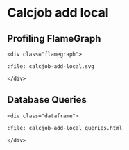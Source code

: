 # Calcjob add local

## Profiling FlameGraph

```{raw} html
<div class="flamegraph">
```

```{raw} html
:file: calcjob-add-local.svg
```

```{raw} html
</div>
```

## Database Queries

```{raw} html
<div class="dataframe">
```

```{raw} html
:file: calcjob-add-local_queries.html
```

```{raw} html
</div>
```
